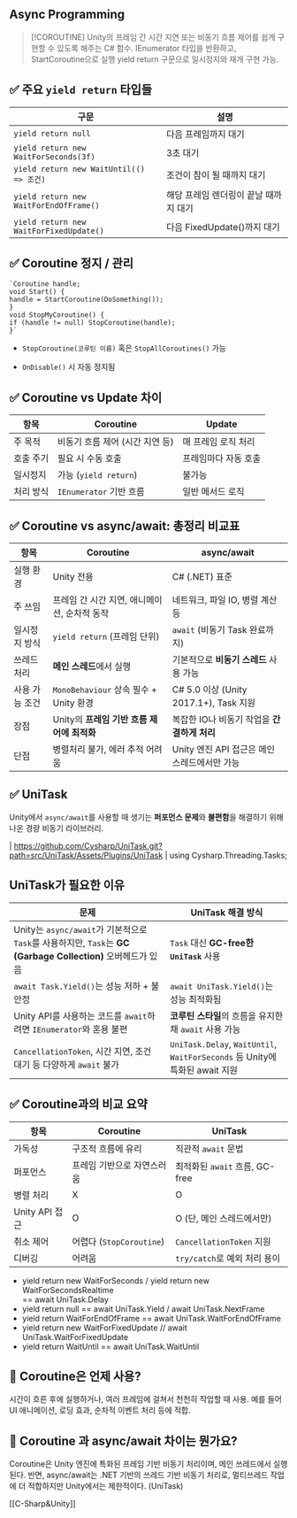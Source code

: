## Async Programming

>[!COROUTINE]
>Unity의 프레임 간 시간 지연 또는 비동기 흐름 제어를 쉽게 구현할 수 있도록 해주는 C# 함수.
>IEnumerator 타입을 반환하고, StartCoroutine으로 실행
>yield return 구문으로 일시정지와 재개 구현 가능.

## ✅ 주요 `yield return` 타입들

|구문|설명|
|---|---|
|`yield return null`|다음 프레임까지 대기|
|`yield return new WaitForSeconds(3f)`|3초 대기|
|`yield return new WaitUntil(() => 조건)`|조건이 참이 될 때까지 대기|
|`yield return new WaitForEndOfFrame()`|해당 프레임 렌더링이 끝날 때까지 대기|
|`yield return new WaitForFixedUpdate()`|다음 FixedUpdate()까지 대기|
## ✅ Coroutine 정지 / 관리
```
`Coroutine handle;  
void Start() {
handle = StartCoroutine(DoSomething()); 
}  
void StopMyCoroutine() {
if (handle != null) StopCoroutine(handle);
}`

```

- `StopCoroutine(코루틴 이름)` 혹은 `StopAllCoroutines()` 가능
    
- `OnDisable()` 시 자동 정지됨

## ✅ Coroutine vs Update 차이

|항목|Coroutine|Update|
|---|---|---|
|주 목적|비동기 흐름 제어 (시간 지연 등)|매 프레임 로직 처리|
|호출 주기|필요 시 수동 호출|프레임마다 자동 호출|
|일시정지|가능 (`yield return`)|불가능|
|처리 방식|`IEnumerator` 기반 흐름|일반 메서드 로직|
## ✅ Coroutine vs async/await: 총정리 비교표

|항목|Coroutine|async/await|
|---|---|---|
|실행 환경|Unity 전용|C# (.NET) 표준|
|주 쓰임|프레임 간 시간 지연, 애니메이션, 순차적 동작|네트워크, 파일 IO, 병렬 계산 등|
|일시정지 방식|`yield return` (프레임 단위)|`await` (비동기 Task 완료까지)|
|쓰레드 처리|**메인 스레드**에서 실행|기본적으로 **비동기 스레드** 사용 가능|
|사용 가능 조건|`MonoBehaviour` 상속 필수 + Unity 환경|C# 5.0 이상 (Unity 2017.1+), Task 지원|
|장점|Unity의 **프레임 기반 흐름 제어에 최적화**|복잡한 IO나 비동기 작업을 **간결하게 처리**|
|단점|병렬처리 불가, 에러 추적 어려움|Unity 엔진 API 접근은 메인 스레드에서만 가능|

## ✅ UniTask

Unity에서 `async/await`를 사용할 때 생기는 **퍼포먼스 문제**와 **불편함**을 해결하기 위해 나온 경량 비동기 라이브러리.  

| https://github.com/Cysharp/UniTask.git?path=src/UniTask/Assets/Plugins/UniTask
| using Cysharp.Threading.Tasks;
## UniTask가 필요한 이유

| 문제                                                                                      | UniTask 해결 방식                                                        |
| --------------------------------------------------------------------------------------- | -------------------------------------------------------------------- |
| Unity는 `async/await`가 기본적으로 `Task`를 사용하지만, `Task`는 **GC (Garbage Collection)** 오버헤드가 있음 | `Task` 대신 **GC-free한 `UniTask`** 사용                                  |
| `await Task.Yield()`는 성능 저하 + 불안정                                                       | `await UniTask.Yield()`는 성능 최적화됨                                     |
| Unity API를 사용하는 코드를 `await`하려면 `IEnumerator`와 혼용 불편                                     | **코루틴 스타일**의 흐름을 유지한 채 `await` 사용 가능                                 |
| `CancellationToken`, 시간 지연, 조건 대기 등 다양하게 `await` 불가                                     | `UniTask.Delay`, `WaitUntil`, `WaitForSeconds` 등 Unity에 특화된 await 지원 |
## ✅ Coroutine과의 비교 요약

| 항목           | Coroutine             | UniTask                  |
| ------------ | --------------------- | ------------------------ |
| 가독성          | 구조적 흐름에 유리            | 직관적 `await` 문법           |
| 퍼포먼스         | 프레임 기반으로 자연스러움        | 최적화된 `await` 흐름, GC-free |
| 병렬 처리        | X                     | O                        |
| Unity API 접근 | O                     | O (단, 메인 스레드에서만)         |
| 취소 제어        | 어렵다 (`StopCoroutine`) | `CancellationToken` 지원   |
| 디버깅          | 어려움                   | `try/catch`로 예외 처리 용이    |

- yield return new WaitForSeconds / yield return new WaitForSecondsRealtime  
    == await UniTask.Delay
- yield return null == await UniTask.Yield / await UniTask.NextFrame
- yield return WaitForEndOfFrame == await UniTask.WaitForEndOfFrame
- yield return new WaitForFixedUpdate // await UniTask.WaitForFixedUpdate
- yield return WaitUntil == await UniTask.WaitUntil

## 💬 Coroutine은 언제 사용?
시간이 흐른 후에 실행하거나, 여러 프레임에 걸쳐서 천천히 작업할 때 사용.
예를 들어 UI 애니메이션, 로딩 효과, 순차적 이벤트 처리 등에 적합.

## 💬 Coroutine 과 async/await 차이는 뭔가요?
Coroutine은 Unity 엔진에 특화된 프레임 기반 비동기 처리이며, 메인 쓰레드에서 실행된다.
반면, async/await는 .NET 기반의 쓰레드 기반 비동기 처리로, 멀티쓰레드 작업에 더 적합하지만 Unity에서는 제한적이다. (UniTask)


[[C-Sharp&Unity]]
